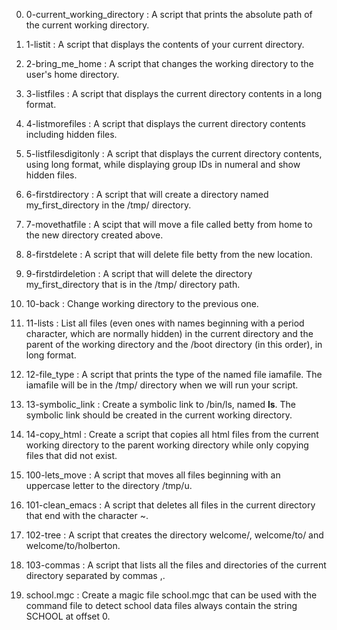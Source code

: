 0. 0-current_working_directory : A script that prints the absolute path of the current working directory.


1. 1-listit : A script that displays the contents of your current directory.


2. 2-bring_me_home : A script that changes the working directory to the user's home directory.


3. 3-listfiles : A script that displays the current directory contents in a long format.


4. 4-listmorefiles : A script that displays the current directory contents including hidden files.


5. 5-listfilesdigitonly : A script that displays the current directory contents, using long format, while displaying group IDs in numeral and show hidden files.


6. 6-firstdirectory : A script that will create a directory named my_first_directory in the /tmp/ directory.


7. 7-movethatfile : A scipt that will move a file called betty from home to the new directory created above.


8. 8-firstdelete : A script that will delete file betty from the new location.


9. 9-firstdirdeletion : A script that will delete the directory my_first_directory that is in the /tmp/ directory path.


10. 10-back : Change working directory to the previous one.


11. 11-lists : List all files (even ones with names beginning with a period character, which are normally hidden) in the current directory and the parent of the working directory and the /boot directory (in this order), in long format.


12. 12-file_type : A script that prints the type of the named file iamafile. The iamafile will be in the /tmp/ directory when we will run your script.


13. 13-symbolic_link : Create a symbolic link to /bin/ls, named __ls__. The symbolic link should be created in the current working directory.


14. 14-copy_html : Create a script that copies all html files from the current working directory to the parent working directory while only copying files that did not exist.


15. 100-lets_move : A script that moves all files beginning with an uppercase letter to the directory /tmp/u.


16. 101-clean_emacs : A script that deletes all files in the current directory that end with the character ~.


17. 102-tree : A script that creates the directory welcome/, welcome/to/ and welcome/to/holberton.


18. 103-commas : A script that lists all the files and directories of the current directory separated by commas ,.

19. school.mgc : Create a magic file school.mgc that can be used with the command file to detect school data files always contain the string SCHOOL at offset 0.
